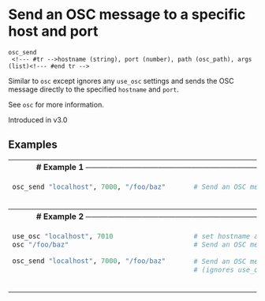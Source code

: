 # Send an OSC message to a specific host and port

```
osc_send 
 <!--- #tr -->hostname (string), port (number), path (osc_path), args (list)<!--- #end tr -->
```


Similar to `osc` except ignores any `use_osc` settings and sends the OSC message directly to the specified `hostname` and `port`.

See `osc` for more information.

Introduced in v3.0

## Examples

<table class="examples">
<tr>
<th colspan="2" class="even head"># Example 1 ──────────────────────────────────────────────────────</th>
</tr>
<tr>
<td class="even">

```ruby
osc_send "localhost", 7000, "/foo/baz" 



```

</td>
<td class="even">

<!--- #tr -->
```ruby
# Send an OSC message to port 7000 on the same machine



```
<!--- #end tr -->

</td>
</tr>
<tr>
<th colspan="2" class="odd head"># Example 2 ──────────────────────────────────────────────────────</th>
</tr>
<tr>
<td class="odd">

```ruby
use_osc "localhost", 7010                
osc "/foo/baz"                           

osc_send "localhost", 7000, "/foo/baz" 
                                           



```

</td>
<td class="odd">

<!--- #tr -->
```ruby
# set hostname and port
# Send an OSC message to port 7010
 
# Send an OSC message to port 7000
# (ignores use_osc settings)



```
<!--- #end tr -->

</td>
</tr>
</table>

